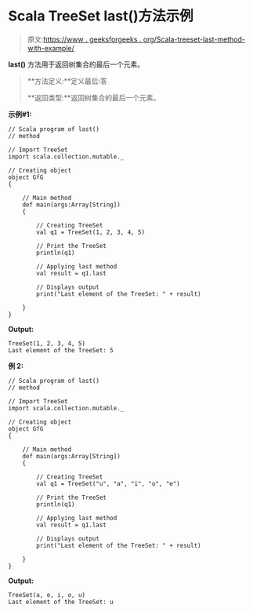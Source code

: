 # Scala TreeSet last()方法示例

> 原文:[https://www . geeksforgeeks . org/Scala-treeset-last-method-with-example/](https://www.geeksforgeeks.org/scala-treeset-last-method-with-example/)

**last()** 方法用于返回树集合的最后一个元素。

> **方法定义:**定义最后:答
> 
> **返回类型:**返回树集合的最后一个元素。

**示例#1:**

```
// Scala program of last() 
// method 

// Import TreeSet
import scala.collection.mutable._

// Creating object 
object GfG 
{ 

    // Main method 
    def main(args:Array[String]) 
    { 

        // Creating TreeSet
        val q1 = TreeSet(1, 2, 3, 4, 5)  

        // Print the TreeSet 
        println(q1) 

        // Applying last method  
        val result = q1.last  

        // Displays output  
        print("Last element of the TreeSet: " + result) 

    } 
} 
```

**Output:**

```
TreeSet(1, 2, 3, 4, 5)
Last element of the TreeSet: 5

```

**例 2:**

```
// Scala program of last() 
// method 

// Import TreeSet
import scala.collection.mutable._

// Creating object 
object GfG 
{ 

    // Main method 
    def main(args:Array[String]) 
    { 

        // Creating TreeSet
        val q1 = TreeSet("u", "a", "i", "o", "e") 

        // Print the TreeSet 
        println(q1) 

        // Applying last method  
        val result = q1.last  

        // Displays output  
        print("Last element of the TreeSet: " + result) 

    } 
} 
```

**Output:**

```
TreeSet(a, e, i, o, u)
Last element of the TreeSet: u

```